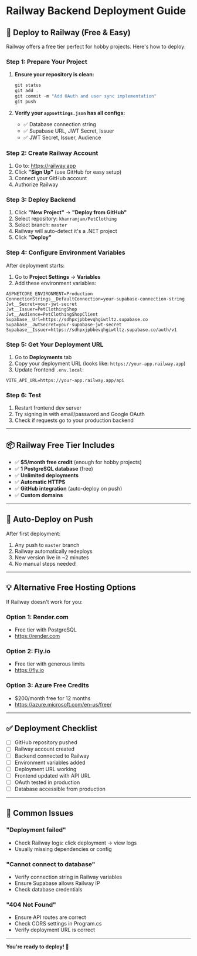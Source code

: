 # Railway Backend Deployment Guide

## 🚀 Deploy to Railway (Free & Easy)

Railway offers a free tier perfect for hobby projects. Here's how to deploy:

### Step 1: Prepare Your Project

1. **Ensure your repository is clean:**
   ```powershell
   git status
   git add .
   git commit -m "Add OAuth and user sync implementation"
   git push
   ```

2. **Verify your `appsettings.json` has all configs:**
   - ✅ Database connection string
   - ✅ Supabase URL, JWT Secret, Issuer
   - ✅ JWT Secret, Issuer, Audience

### Step 2: Create Railway Account

1. Go to: https://railway.app
2. Click **"Sign Up"** (use GitHub for easy setup)
3. Connect your GitHub account
4. Authorize Railway

### Step 3: Deploy Backend

1. Click **"New Project"** → **"Deploy from GitHub"**
2. Select repository: `khanramjan/PetClothing`
3. Select branch: `master`
4. Railway will auto-detect it's a .NET project
5. Click **"Deploy"**

### Step 4: Configure Environment Variables

After deployment starts:

1. Go to **Project Settings** → **Variables**
2. Add these environment variables:

```
ASPNETCORE_ENVIRONMENT=Production
ConnectionStrings__DefaultConnection=your-supabase-connection-string
Jwt__Secret=your-jwt-secret
Jwt__Issuer=PetClothingShop
Jwt__Audience=PetClothingShopClient
Supabase__Url=https://sdhpxjpbbevqhgiwtltz.supabase.co
Supabase__JwtSecret=your-supabase-jwt-secret
Supabase__Issuer=https://sdhpxjpbbevqhgiwtltz.supabase.co/auth/v1
```

### Step 5: Get Your Deployment URL

1. Go to **Deployments** tab
2. Copy your deployment URL (looks like: `https://your-app.railway.app`)
3. Update frontend `.env.local`:

```env
VITE_API_URL=https://your-app.railway.app/api
```

### Step 6: Test

1. Restart frontend dev server
2. Try signing in with email/password and Google OAuth
3. Check if requests go to your production backend

---

## 📦 Railway Free Tier Includes

- ✅ **$5/month free credit** (enough for hobby projects)
- ✅ **1 PostgreSQL database** (free)
- ✅ **Unlimited deployments**
- ✅ **Automatic HTTPS**
- ✅ **GitHub integration** (auto-deploy on push)
- ✅ **Custom domains**

---

## 🔄 Auto-Deploy on Push

After first deployment:

1. Any push to `master` branch
2. Railway automatically redeploys
3. New version live in ~2 minutes
4. No manual steps needed!

---

## 💡 Alternative Free Hosting Options

If Railway doesn't work for you:

### Option 1: **Render.com**
- Free tier with PostgreSQL
- https://render.com

### Option 2: **Fly.io**
- Free tier with generous limits
- https://fly.io

### Option 3: **Azure Free Credits**
- $200/month free for 12 months
- https://azure.microsoft.com/en-us/free/

---

## ✅ Deployment Checklist

- [ ] GitHub repository pushed
- [ ] Railway account created
- [ ] Backend connected to Railway
- [ ] Environment variables added
- [ ] Deployment URL working
- [ ] Frontend updated with API URL
- [ ] OAuth tested in production
- [ ] Database accessible from production

---

## 🐛 Common Issues

### "Deployment failed"
- Check Railway logs: click deployment → view logs
- Usually missing dependencies or config

### "Cannot connect to database"
- Verify connection string in Railway variables
- Ensure Supabase allows Railway IP
- Check database credentials

### "404 Not Found"
- Ensure API routes are correct
- Check CORS settings in Program.cs
- Verify deployment URL is correct

---

**You're ready to deploy! 🚀**
